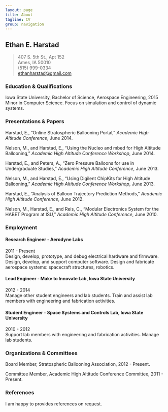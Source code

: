 ```yaml
---
layout: page
title: About
tagline: CV
group: navigation
---
```


## Ethan E. Harstad
> 407 S. 5th St., Apt 152  
> Ames, IA 50010  
> (515) 999-0334  
> ethanharstad@gmail.com  

### Education & Qualifications
Iowa State University, Bachelor of Science, Aerospace Engineering, 2015  
Minor in Computer Science. Focus on simulation and control of dynamic systems.

### Presentations & Papers
Harstad, E., “Online Stratospheric Ballooning Portal,” _Academic High Altitude Conference_, June 2014.

Nelson, M., and Harstad, E., “Using the Nucleo and mbed for High Altitude Ballooning,” _Academic High Altitude Conference Workshop_, June 2014.

Harstad, E., and Peters, A., “Zero Pressure Balloons for use in Undergraduate Studies,” _Academic High Altitude Conference_, June 2013.

Nelson, M., and Harstad, E., “Using Digilent ChipKits for High Altitude Ballooning,” _Academic High Altitude Conference Workshop_, June 2013.

Harstad, E., “Analysis of Balloon Trajectory Prediction Methods,” _Academic High Altitude Conference_, June 2012.

Nelson, M., Harstad, E., and Reis, C., “Modular Electronics System for the HABET Program at ISU,” _Academic High Altitude Conference_, June 2010.

### Employment
#### Research Engineer - Aerodyne Labs
2011 - Present  
Design, develop, prototype, and debug electrical hardware and firmware. Design, develop, and support computer software. Design and fabricate aerospace systems: spacecraft structures, robotics.

#### Lead Engineer - Make to Innovate Lab, Iowa State University
2012 - 2014  
Manage other student engineers and lab students. Train and assist lab members with engineering and fabrication activities.

#### Student Engineer - Space Systems and Controls Lab, Iowa State University
2010 - 2012  
Support lab members with engineering and fabrication activities. Manage lab students.

### Organizations & Committees
Board Member, Stratospheric Ballooning Association, 2012 - Present.

Committee Member, Academic High Altitude Conference Committee, 2011 - Present.

### References
I am happy to provides references on request.